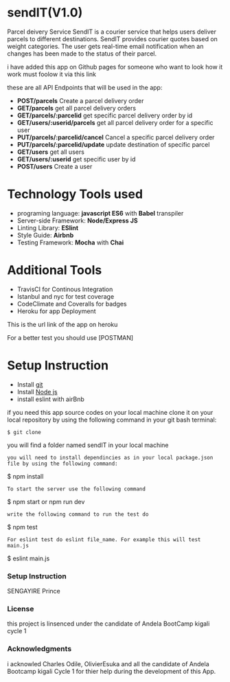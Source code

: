 # sendIT(V1.0)
Parcel deivery Service
SendIT is a courier service that helps users deliver parcels to different destinations. SendIT
provides courier quotes based on weight categories.
The user gets real-time email notification when an changes has been made to the status of their parcel.

i have added this app on Github pages for someone who want to look how it work must foolow it via this link

these are  all API Endpoints that will be used in the app:
* **POST/parcels** Create a parcel delivery order
* **GET/parcels** get all parcel delivery orders
* **GET/parcels/:parcelid** get specific parcel delivery order by id
* **GET/users/:userid/parcels** get all parcel delivery order for a specific user
* **PUT/parcels/:parcelid/cancel** Cancel a specific parcel delivery order
* **PUT/parcels/:parcelid/update** update destination of specific parcel 
* **GET/users** get all users
* **GET/users/:userid** get specific user by id
* **POST/users** Create a user

# Technology Tools used
* programing language: **javascript ES6** with **Babel** transpiler
* Server-side Framework: **Node/Express JS**
* Linting Library: **ESlint**
* Style Guide: **Airbnb**
* Testing Framework: **Mocha** with **Chai**

# Additional Tools
* TravisCI for Continous Integration
* Istanbul and nyc for test coverage
* CodeClimate and Coveralls for badges
* Heroku for app Deployment 

This is the  url link of the app on heroku 


For a better test you should  use [POSTMAN]

# Setup Instruction
* Install [git](https://git-scm.com/downloads)
* Install [Node js](https://nodejs.org/en/)
* install eslint with airBnb 

if you need this app source codes on your local machine clone it on your local repository by using the following command in your git bash terminal:

```
$ git clone 
```

you will find a folder named sendIT in your local machine 

```
you will need to install dependincies as in your local package.json file by using the following command:

```
$ npm install
```
To start the server use the following command
```
$ npm start or npm run dev
```
write the following command to run the test do

```
$ npm test
```
For eslint test do eslint file_name. For example this will test main.js

```
$ eslint main.js

### Setup Instruction
SENGAYIRE Prince

### License
this project is linsenced under the candidate of  Andela BootCamp kigali cycle 1

### Acknowledgments
i acknowled Charles Odile, OlivierEsuka  and all the candidate of Andela Bootcamp kigali Cycle 1 for thier help during the development of this App.

